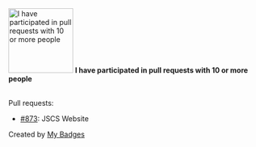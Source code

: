 <img src="https://my-badges.github.io/my-badges/pr-collaboration-10.png" alt="I have participated in pull requests with 10 or more people" title="I have participated in pull requests with 10 or more people" width="128">
<strong>I have participated in pull requests with 10 or more people</strong>
<br><br>

Pull requests:

- <a href="https://github.com/jscs-dev/node-jscs/pull/873">#873</a>: JSCS Website


Created by <a href="https://github.com/my-badges/my-badges">My Badges</a>